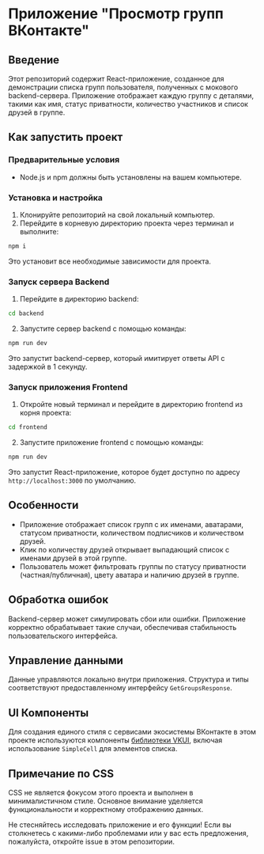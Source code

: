 # Приложение "Просмотр групп ВКонтакте"

## Введение

Этот репозиторий содержит React-приложение, созданное для демонстрации списка групп пользователя, полученных с мокового backend-сервера. Приложение отображает каждую группу с деталями, такими как имя, статус приватности, количество участников и список друзей в группе.

## Как запустить проект

### Предварительные условия

- Node.js и npm должны быть установлены на вашем компьютере.

### Установка и настройка

1. Клонируйте репозиторий на свой локальный компьютер.
2. Перейдите в корневую директорию проекта через терминал и выполните:

```sh
npm i
```

Это установит все необходимые зависимости для проекта.

### Запуск сервера Backend

1. Перейдите в директорию backend:

```sh
cd backend
```

2. Запустите сервер backend с помощью команды:

```sh
npm run dev
```

Это запустит backend-сервер, который имитирует ответы API с задержкой в 1 секунду.

### Запуск приложения Frontend

1. Откройте новый терминал и перейдите в директорию frontend из корня проекта:

```sh
cd frontend
```

2. Запустите приложение frontend с помощью команды:

```sh
npm run dev
```

Это запустит React-приложение, которое будет доступно по адресу `http://localhost:3000` по умолчанию.

## Особенности

- Приложение отображает список групп с их именами, аватарами, статусом приватности, количеством подписчиков и количеством друзей.
- Клик по количеству друзей открывает выпадающий список с именами друзей в этой группе.
- Пользователь может фильтровать группы по статусу приватности (частная/публичная), цвету аватара и наличию друзей в группе.

## Обработка ошибок

Backend-сервер может симулировать сбои или ошибки. Приложение корректно обрабатывает такие случаи, обеспечивая стабильность пользовательского интерфейса.

## Управление данными

Данные управляются локально внутри приложения. Структура и типы соответствуют предоставленному интерфейсу `GetGroupsResponse`.

## UI Компоненты

Для создания единого стиля с сервисами экосистемы ВКонтакте в этом проекте используются компоненты [библиотеки VKUI](https://www.npmjs.com/package/@vkontakte/vkui), включая использование `SimpleCell` для элементов списка.

## Примечание по CSS

CSS не является фокусом этого проекта и выполнен в минималистичном стиле. Основное внимание уделяется функциональности и корректному отображению данных.

Не стесняйтесь исследовать приложение и его функции! Если вы столкнетесь с какими-либо проблемами или у вас есть предложения, пожалуйста, откройте issue в этом репозитории.
